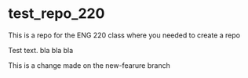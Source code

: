 # test_repo_220
This is a repo for the ENG 220 class where you needed to create a repo

Test text. bla bla bla

This is a change made on the new-fearure branch
